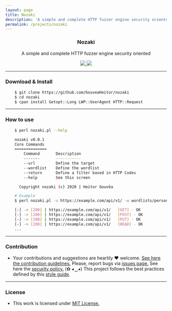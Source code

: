 ```yaml
---
layout: page
title: Nozaki
description: 'A simple and complete HTTP fuzzer engine security oriented'
permalink: /projects/nozaki
---
```


<p align="center">
  <h3 align="center"><b>Nozaki</b></h3>
  <p align="center">A simple and complete HTTP fuzzer engine security oriented</p>
  <p align="center">
    <a href="https://github.com/GouveaHeitor/nozaki/blob/master/LICENSE.md">
      <img src="https://img.shields.io/badge/license-MIT-blue.svg">
    </a>
    <a href="https://github.com/GouveaHeitor/nozaki/releases">
      <img src="https://img.shields.io/badge/version-0.1.2-blue.svg">
    </a>
  </p>
</p>

---

### Download & Install

```bash 
    $ git clone https://github.com/GouveaHeitor/nozaki
    $ cd nozaki
    $ cpan install Getopt::Long LWP::UserAgent HTTP::Request
```

---

### How to use

```bash
    $ perl nozaki.pl --help

    nozaki v0.0.1
    Core Commands
    ==============
        Command       Description
        -------       -----------
        --url         Define the target
        --wordlist    Define the wordlist
        --return      Define a filter based in HTTP Codes
        --help        See this screen

      Copyright nozaki (c) 2020 | Heitor Gouvêa

    # Example
    $ perl nozaki.pl -u https://example.com/api/v1/ -w wordlists/personal.txt --return 200

    [-] -> [200] | https://example.com/api/v1/ 	 [GET] - OK
    [-] -> [200] | https://example.com/api/v1/ 	 [POST] - OK
    [-] -> [200] | https://example.com/api/v1/ 	 [PUT] - OK
    [-] -> [200] | https://example.com/api/v1/ 	 [HEAD] - OK
    ...
```

---

### Contribution

- Your contributions and suggestions are heartily ♥ welcome. [See here the contribution guidelines.](https://github.com/GouveaHeitor/nozaki/blob/master/.github/CONTRIBUTING.md) Please, report bugs via [issues page.](https://github.com/GouveaHeitor/nozaki/issues) See here the [security policy.](https://github.com/GouveaHeitor/nozaki/blob/master/SECURITY.md) (✿ ◕‿◕) This project follows the best practices defined by this [style guide](https://heitorgouvea.me/projects/perl-style-guide).

---

### License

- This work is licensed under [MIT License.](https://github.com/GouveaHeitor/nozaki/blob/master/LICENSE.md)